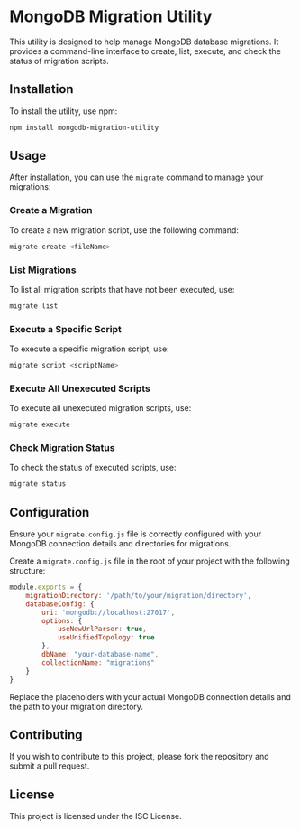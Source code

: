 # MongoDB Migration Utility

This utility is designed to help manage MongoDB database migrations. It provides a command-line interface to create, list, execute, and check the status of migration scripts.

## Installation

To install the utility, use npm:

```bash
npm install mongodb-migration-utility
```

## Usage

After installation, you can use the `migrate` command to manage your migrations:

### Create a Migration

To create a new migration script, use the following command:

```bash
migrate create <fileName>
```

### List Migrations

To list all migration scripts that have not been executed, use:

```bash
migrate list
```

### Execute a Specific Script

To execute a specific migration script, use:

```bash
migrate script <scriptName>
```

### Execute All Unexecuted Scripts

To execute all unexecuted migration scripts, use:

```bash
migrate execute
```

### Check Migration Status

To check the status of executed scripts, use:

```bash
migrate status
```

## Configuration

Ensure your `migrate.config.js` file is correctly configured with your MongoDB connection details and directories for migrations.

Create a `migrate.config.js` file in the root of your project with the following structure:

```javascript
module.exports = {
    migrationDirectory: '/path/to/your/migration/directory',
    databaseConfig: {
        uri: 'mongodb://localhost:27017',
        options: {
            useNewUrlParser: true,
            useUnifiedTopology: true
        },
        dbName: "your-database-name",
        collectionName: "migrations"
    }
}
```

Replace the placeholders with your actual MongoDB connection details and the path to your migration directory.

## Contributing

If you wish to contribute to this project, please fork the repository and submit a pull request.

## License

This project is licensed under the ISC License.
